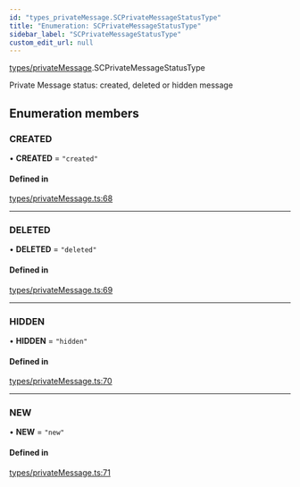 ```yaml
---
id: "types_privateMessage.SCPrivateMessageStatusType"
title: "Enumeration: SCPrivateMessageStatusType"
sidebar_label: "SCPrivateMessageStatusType"
custom_edit_url: null
---
```


[types/privateMessage](../modules/types_privateMessage.md).SCPrivateMessageStatusType

Private Message status:
created, deleted or hidden message

## Enumeration members

### CREATED

• **CREATED** = `"created"`

#### Defined in

[types/privateMessage.ts:68](https://github.com/selfcommunity/community-ui/blob/67100aa/packages/sc-core/src/types/privateMessage.ts#L68)

___

### DELETED

• **DELETED** = `"deleted"`

#### Defined in

[types/privateMessage.ts:69](https://github.com/selfcommunity/community-ui/blob/67100aa/packages/sc-core/src/types/privateMessage.ts#L69)

___

### HIDDEN

• **HIDDEN** = `"hidden"`

#### Defined in

[types/privateMessage.ts:70](https://github.com/selfcommunity/community-ui/blob/67100aa/packages/sc-core/src/types/privateMessage.ts#L70)

___

### NEW

• **NEW** = `"new"`

#### Defined in

[types/privateMessage.ts:71](https://github.com/selfcommunity/community-ui/blob/67100aa/packages/sc-core/src/types/privateMessage.ts#L71)
